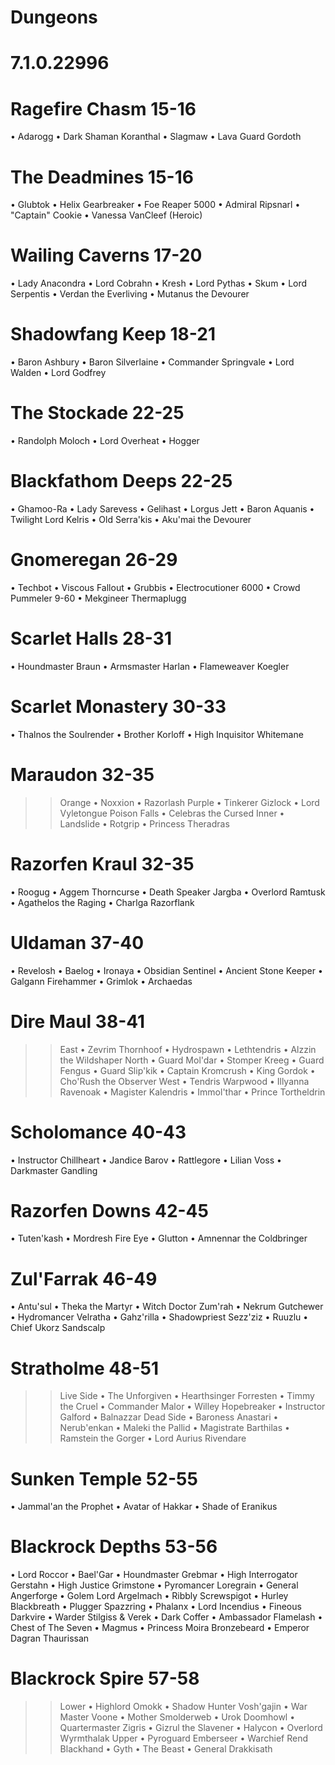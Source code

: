 # Dungeons
# 7.1.0.22996


# Ragefire Chasm    15-16
 • Adarogg
 • Dark Shaman Koranthal
 • Slagmaw
 • Lava Guard Gordoth

# The Deadmines     15-16
 • Glubtok
 • Helix Gearbreaker
 • Foe Reaper 5000
 • Admiral Ripsnarl
 • "Captain" Cookie
 • Vanessa VanCleef (Heroic)

# Wailing Caverns   17-20
 • Lady Anacondra
 • Lord Cobrahn
 • Kresh
 • Lord Pythas
 • Skum
 • Lord Serpentis
 • Verdan the Everliving
 • Mutanus the Devourer

# Shadowfang Keep   18-21
 • Baron Ashbury
 • Baron Silverlaine
 • Commander Springvale
 • Lord Walden
 • Lord Godfrey

# The Stockade      22-25
 • Randolph Moloch
 • Lord Overheat
 • Hogger

# Blackfathom Deeps 22-25
 • Ghamoo-Ra
 • Lady Sarevess
 • Gelihast
 • Lorgus Jett
 • Baron Aquanis
 • Twilight Lord Kelris
 • Old Serra'kis
 • Aku'mai the Devourer

# Gnomeregan        26-29
 • Techbot
 • Viscous Fallout
 • Grubbis
 • Electrocutioner 6000
 • Crowd Pummeler 9-60
 • Mekgineer Thermaplugg

# Scarlet Halls     28-31
 • Houndmaster Braun
 • Armsmaster Harlan
 • Flameweaver Koegler

# Scarlet Monastery 30-33
 • Thalnos the Soulrender
 • Brother Korloff
 • High Inquisitor Whitemane

# Maraudon          32-35
>>Orange
 • Noxxion
 • Razorlash
>>Purple
 • Tinkerer Gizlock
 • Lord Vyletongue
>>Poison Falls
 • Celebras the Cursed
>>Inner
 • Landslide
 • Rotgrip
 • Princess Theradras

# Razorfen Kraul    32-35
 • Roogug
 • Aggem Thorncurse
 • Death Speaker Jargba
 • Overlord Ramtusk
 • Agathelos the Raging
 • Charlga Razorflank

# Uldaman           37-40
 • Revelosh
 • Baelog
 • Ironaya
 • Obsidian Sentinel
 • Ancient Stone Keeper
 • Galgann Firehammer
 • Grimlok
 • Archaedas

# Dire Maul         38-41
>>East
 • Zevrim Thornhoof
 • Hydrospawn
 • Lethtendris
 • Alzzin the Wildshaper
>>North
 • Guard Mol'dar
 • Stomper Kreeg
 • Guard Fengus
 • Guard Slip'kik
 • Captain Kromcrush
 • King Gordok
 • Cho'Rush the Observer
>>West
 • Tendris Warpwood
 • Illyanna Ravenoak
 • Magister Kalendris
 • Immol'thar
 • Prince Tortheldrin

# Scholomance       40-43
 • Instructor Chillheart
 • Jandice Barov
 • Rattlegore
 • Lilian Voss
 • Darkmaster Gandling

# Razorfen Downs    42-45
 • Tuten'kash
 • Mordresh Fire Eye
 • Glutton
 • Amnennar the Coldbringer

# Zul'Farrak        46-49
 • Antu'sul
 • Theka the Martyr
 • Witch Doctor Zum'rah
 • Nekrum Gutchewer
 • Hydromancer Velratha
 • Gahz'rilla
 • Shadowpriest Sezz'ziz
 • Ruuzlu
 • Chief Ukorz Sandscalp

# Stratholme        48-51
>>Live Side
 • The Unforgiven
 • Hearthsinger Forresten
 • Timmy the Cruel
 • Commander Malor
 • Willey Hopebreaker
 • Instructor Galford
 • Balnazzar
>>Dead Side
 • Baroness Anastari
 • Nerub'enkan
 • Maleki the Pallid
 • Magistrate Barthilas
 • Ramstein the Gorger
 • Lord Aurius Rivendare

# Sunken Temple     52-55
 • Jammal'an the Prophet
 • Avatar of Hakkar
 • Shade of Eranikus

# Blackrock Depths  53-56
 • Lord Roccor
 • Bael'Gar
 • Houndmaster Grebmar
 • High Interrogator Gerstahn
 • High Justice Grimstone
 • Pyromancer Loregrain
 • General Angerforge
 • Golem Lord Argelmach
 • Ribbly Screwspigot
 • Hurley Blackbreath
 • Plugger Spazzring
 • Phalanx
 • Lord Incendius
 • Fineous Darkvire
 • Warder Stilgiss & Verek
 • Dark Coffer
 • Ambassador Flamelash
 • Chest of The Seven
 • Magmus
 • Princess Moira Bronzebeard
 • Emperor Dagran Thaurissan

# Blackrock Spire   57-58
>>Lower
 • Highlord Omokk
 • Shadow Hunter Vosh'gajin
 • War Master Voone
 • Mother Smolderweb
 • Urok Doomhowl
 • Quartermaster Zigris
 • Gizrul the Slavener
 • Halycon
 • Overlord Wyrmthalak
>>Upper
 • Pyroguard Emberseer
 • Warchief Rend Blackhand
 • Gyth
 • The Beast
 • General Drakkisath
